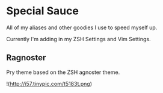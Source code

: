 Special Sauce
=============

All of my aliases and other goodies I use to speed myself up.

Currently I'm adding in my ZSH Settings and Vim Settings.

## Ragnoster

Pry theme based on the ZSH agnoster theme.

!(http://i57.tinypic.com/t5183t.png)
